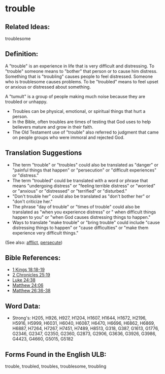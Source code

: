# trouble

## Related Ideas:

 troublesome

## Definition:

A "trouble" is an experience in life that is very difficult and distressing. To "trouble" someone means to "bother" that person or to cause him distress. Something that is "troubling" causes people to feel distressed. Someone who is troublesome causes problems. To be "troubled" means to feel upset or anxious or distressed about something.

A "tumult" is a group of people making much noise because they are troubled or unhappy.

* Troubles can be physical, emotional, or spiritual things that hurt a person.
* In the Bible, often troubles are times of testing that God uses to help believers mature and grow in their faith.
* The Old Testament use of "trouble" also referred to judgment that came on people groups who were immoral and rejected God.

## Translation Suggestions

* The term "trouble" or "troubles" could also be translated as "danger" or "painful things that happen" or "persecution" or "difficult experiences" or "distress."
* The term "troubled" could be translated with a word or phrase that means "undergoing distress" or "feeling terrible distress" or "worried" or "anxious" or "distressed" or "terrified" or "disturbed."
* "Don't trouble her" could also be translated as "don't bother her" or "don't criticize her."
* The phrase "day of trouble" or "times of trouble" could also be translated as "when you experience distress" or " when difficult things happen to you" or "when God causes distressing things to happen."
* Ways to translate "make trouble" or "bring trouble" could include "cause distressing things to happen" or "cause difficulties" or "make them experience very difficult things."

(See also: [afflict](../other/afflict.md), [persecute](../other/persecute.md))

## Bible References:

* [1 Kings 18:18-19](rc://en/tn/help/1ki/18/18)
* [2 Chronicles 25:19](rc://en/tn/help/2ch/25/19)
* [Luke 24:38](rc://en/tn/help/luk/24/38)
* [Matthew 24:06](rc://en/tn/help/mat/24/06)
* [Matthew 26:36-38](rc://en/tn/help/mat/26/36)

## Word Data:

* Strong's: H205, H926, H927, H1204, H1607, H1644, H1672, H2196, H5916, H5999, H6031, H6040, H6087, H6470, H6696, H6862, H6869, H6887, H7264, H7267, H7451, H7489, H8513, G318, G387, G1613, G1776, G2346, G2347, G2350, G2360, G2873, G2906, G3636, G3926, G3986, G4423, G4660, G5015, G5182

## Forms Found in the English ULB:

trouble, troubled, troubles, troublesome, troubling



